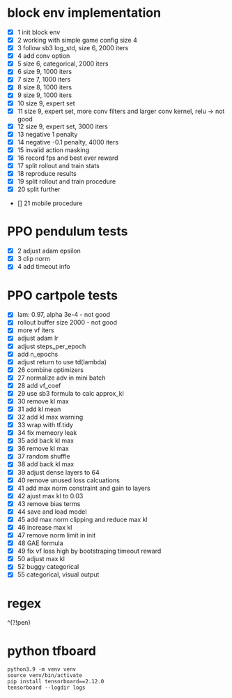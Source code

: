 # block env implementation

- [x] 1 init block env
- [x] 2 working with simple game config size 4
- [x] 3 follow sb3 log_std, size 6, 2000 iters
- [x] 4 add conv option
- [x] 5 size 6, categorical, 2000 iters
- [x] 6 size 9, 1000 iters
- [x] 7 size 7, 1000 iters
- [x] 8 size 8, 1000 iters
- [x] 9 size 9, 1000 iters
- [x] 10 size 9, expert set
- [x] 11 size 9, expert set, more conv filters and larger conv kernel, relu -> not good
- [x] 12 size 9, expert set, 3000 iters
- [x] 13 negative 1 penalty
- [x] 14 negative -0.1 penalty, 4000 iters
- [x] 15 invalid action masking
- [x] 16 record fps and best ever reward
- [x] 17 split rollout and train stats
- [x] 18 reproduce results
- [x] 19 split rollout and train procedure
- [x] 20 split further
- [] 21 mobile procedure

# PPO pendulum tests

- [x] 2 adjust adam epsilon
- [x] 3 clip norm
- [x] 4 add timeout info

# PPO cartpole tests

- [x] lam: 0.97, alpha 3e-4 - not good
- [x] rollout buffer size 2000 - not good
- [x] more vf iters
- [x] adjust adam lr
- [x] adjust steps_per_epoch
- [x] add n_epochs
- [x] adjust return to use td(lambda)
- [x] 26 combine optimizers
- [x] 27 normalize adv in mini batch
- [x] 28 add vf_coef
- [x] 29 use sb3 formula to calc approx_kl
- [x] 30 remove kl max
- [x] 31 add kl mean
- [x] 32 add kl max warning
- [x] 33 wrap with tf.tidy
- [x] 34 fix memeory leak
- [x] 35 add back kl max
- [x] 36 remove kl max
- [x] 37 random shuffle
- [x] 38 add back kl max
- [x] 39 adjust dense layers to 64
- [x] 40 remove unused loss calcuations
- [x] 41 add max norm constraint and gain to layers
- [x] 42 ajust max kl to 0.03
- [x] 43 remove bias terms
- [x] 44 save and load model
- [x] 45 add max norm clipping and reduce max kl
- [x] 46 increase max kl
- [x] 47 remove norm limit in init
- [x] 48 GAE formula
- [x] 49 fix vf loss high by bootstraping timeout reward
- [x] 50 adjust max kl
- [x] 52 buggy categorical
- [x] 55 categorical, visual output

# regex

^(?!pen)

# python tfboard

```
python3.9 -m venv venv
source venv/bin/activate
pip install tensorboard==2.12.0
tensorboard --logdir logs
```